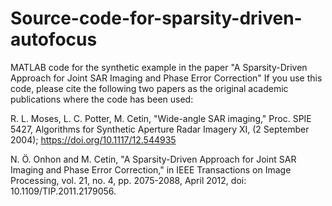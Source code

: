 # Source-code-for-sparsity-driven-autofocus
MATLAB code for the synthetic example in the paper "A Sparsity-Driven Approach for Joint SAR Imaging and Phase Error Correction"
If you use this code, please cite the following two papers as the original academic publications where the code has been used:

R. L. Moses, L. C. Potter, M. Cetin, "Wide-angle SAR imaging," Proc. SPIE 5427, Algorithms for Synthetic Aperture Radar Imagery XI, (2 September 2004); https://doi.org/10.1117/12.544935

N. Ö. Onhon and M. Cetin, "A Sparsity-Driven Approach for Joint SAR Imaging and Phase Error Correction," in IEEE Transactions on Image Processing, vol. 21, no. 4, pp. 2075-2088, April 2012, doi: 10.1109/TIP.2011.2179056.

